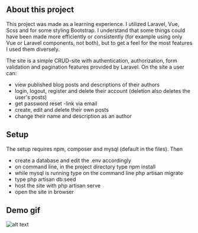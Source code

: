 ## About this project

This project was made as a learning experience. I utilized Laravel, Vue, Scss and for some styling Bootstrap. I understand that some things could have been made more efficiently or consistently (for example using only Vue or Laravel components, not both), but to get a feel for the most features I used them diversely.

The site is a simple CRUD-site with authentication, authorization, form validation and pagination features provided by Laravel. On the site a user can:
- view published blog posts and descriptions of their authors
- login, logout, register and delete their account (deletion also deletes the user's posts)
- get password reset -link via email
- create, edit and delete their own posts
- change their name and description as an author

## Setup
The setup requires npm, composer and mysql (default in the files). Then
- create a database and edit the .env accordingly
- on command line, in the project directory type npm install
- while mysql is running type on the command line php artisan migrate
- type php artisan db:seed
- host the site with php artisan serve
- open the site in browser

## Demo gif
![alt text](https://github.com/tomb-cyber/blog-laravel-vue-crud/blob/master/blog-demo.gif "Demo gif")